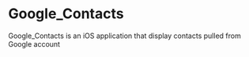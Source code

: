 Google_Contacts
===============

Google_Contacts is an iOS application that display contacts pulled from Google account
